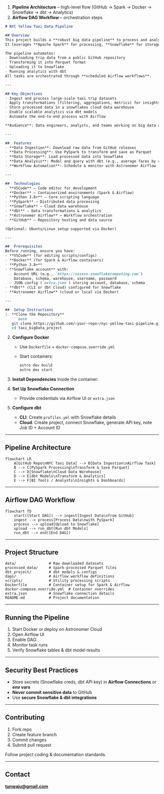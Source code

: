 
1. **Pipeline Architecture** – high-level flow (GitHub → Spark → Docker  → Snowflake → dbt → Analytics)
2. **Airflow DAG Workflow** – orchestration steps


````markdown
# NYC Yellow Taxi Data Pipeline 

## Overview
This project builds a **robust big data pipeline** to process and analyze NYC Yellow Taxi Trip data.  
It leverages **Apache Spark** for processing, **Snowflake** for storage, **dbt** for data modeling, and **Astronomer Airflow** for orchestration.  

The pipeline automates:
- Downloading trip data from a public GitHub repository
- Transforming it into Parquet format
- Uploading it to Snowflake
- Running analytics with dbt  
All tasks are orchestrated through **scheduled Airflow workflows**.

---

## Key Objectives
- Ingest and process large-scale taxi trip datasets  
- Apply transformations (filtering, aggregations, metrics) for insights  
- Store processed data in a snowflakes cloud data warehouse  
- Enable scalable analytics via dbt models  
- Automate the end-to-end process with Airflow  

**Audience**: Data engineers, analysts, and teams working on big data and cloud-based analytics.  

---

##  Features
- **Data Ingestion**: Download raw data from GitHub releases  
- **Data Processing**: Use PySpark to transform and save as Parquet  
- **Data Storage**: Load processed data into Snowflake  
- **Data Analysis**: Model and query with dbt (e.g., average fares by vendor)  
- **Workflow Automation**: Schedule & monitor with Astronomer Airflow  

---

##  Technologies
- **VSCode** – Code editor for development  
- **Docker** – Containerized environments (Spark & Airflow)  
- **Python 3.8+** – Core scripting language  
- **PySpark** – Distributed data processing  
- **Snowflake** – Cloud data warehouse  
- **dbt** – Data transformations & analytics  
- **Astronomer Airflow** – Workflow orchestration  
- **GitHub** – Repository hosting and data source  

(Optional: Ubuntu/Linux setup supported via Docker)

---

##  Prerequisites
Before running, ensure you have:  
- **VSCode** (for editing scripts/configs)  
- **Docker** (for Spark & Airflow containers)  
- **Python 3.8+**  
- **Snowflake account** with:
  - Account URL (e.g., `https://xxxxxx.snowflakecomputing.com`)  
  - Database, schema, warehouse, username, password  
  - JSON config (`extra.json`) storing account, database, schema  
- **dbt** (CLI or dbt Cloud) configured for Snowflake  
- **Astronomer Airflow** (cloud or local via Docker)  

---

##  Setup Instructions
1. **Clone the Repository**
   ```bash
   git clone https://github.com/<your-repo>/nyc-yellow-taxi-pipeline.git
   cd taxi_bigData_project
````

2. **Configure Docker**

   * Use `Dockerfile` + `docker-compose.override.yml`
   * Start containers:

     ```bash
     astro dev build
     astro dev start
     ```

3. **Install Dependencies**
   Inside the container:

  

4. **Set Up Snowflake Connection**

   * Provide credentials via Airflow UI or `extra.json`

5. **Configure dbt**

   * **CLI**: Create `profiles.yml` with Snowflake details
   * **Cloud**: Create project, connect Snowflake, generate API key, note Job ID + Account ID

---

##  Pipeline Architecture

```mermaid
flowchart LR
    A[GitHub Repo\nNYC Taxi Data] --> B[Data Ingestion\nAirflow Task]
    B --> C[PySpark Processing\nTransform & Save Parquet]
    C --> D[Snowflake\nCloud Data Warehouse]
    D --> E[dbt Models\nTransform & Analytics]
    E --> F[BI Tools / Analysts\nInsights & Dashboards]
```

---

##  Airflow DAG Workflow

```mermaid
flowchart TD
    start([Start DAG]) --> ingest[Ingest Data\nfrom GitHub]
    ingest --> process[Process Data\nwith PySpark]
    process --> upload[Upload to Snowflake]
    upload --> run_dbt[Run dbt Models]
    run_dbt --> end([End DAG])
```

---

##  Project Structure

```
data/               # Raw downloaded datasets
processed_data/     # Spark-processed Parquet files
dbt_project/        # dbt models & configs
dags/               # Airflow workflow definitions
scripts/            # Utility processing scripts
Dockerfile          # Container setup for Spark & Airflow
docker-compose.override.yml  # Container overrides
extra.json          # Snowflake connection details
README.md           # Project documentation
```

---

##  Running the Pipeline

1. Start Docker or deploy on Astronomer Cloud
2. Open Airflow UI
3. Enable DAG: 
4. Monitor task runs
5. Verify Snowflake tables & dbt model results

---

##  Security Best Practices

* Store secrets (Snowflake creds, dbt API key) in **Airflow Connections** or **env vars**
* **Never commit sensitive data** to GitHub
* Use **secure Snowflake & dbt integrations**

---

##  Contributing

1. Fork repo
2. Create feature branch
3. Commit changes
4. Submit pull request

Follow project coding & documentation standards.

---



##  Contact
**tunwaju@gmail.com**

```

